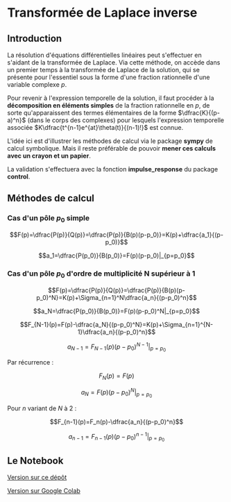 # Transformée de Laplace inverse

## Introduction

La résolution d'équations différentielles linéaires peut s'effectuer en s'aidant de la transformée de Laplace. Via cette méthode, on accède dans un premier temps à la transformée de Laplace de la solution, qui se présente pour l'essentiel sous la forme d'une fraction rationnelle d'une variable complexe $p$.

Pour revenir à l'expression temporelle de la solution, il faut procéder à la **décomposition en éléments simples** de la fraction rationnelle en $p$, de sorte qu'apparaissent des termes élémentaires de la forme $\dfrac{K}{(p-a)^n}$ (dans le corps des complexes) pour lesquels l'expression temporelle associée $K\dfrac{t^{n-1}e^{at}\theta(t)}{(n-1)!}$ est connue.

L'idée ici est d'illustrer les méthodes de calcul via le package **sympy** de calcul symbolique. Mais il reste préférable de pouvoir **mener ces calculs avec un crayon et un papier**.

La validation s'effectuera avec la fonction **impulse_response** du package **control**.

## Méthodes de calcul

### Cas d'un pôle $p_0$ simple

$$F(p)=\dfrac{P(p)}{Q(p)}=\dfrac{P(p)}{B(p)(p-p_0)}=K(p)+\dfrac{a_1}{(p-p_0)}$$

$$a_1=\dfrac{P(p_0)}{B(p_0)}=F(p)(p-p_0)|_{p=p_0}$$

### Cas d'un pôle $p_0$ d'ordre de multiplicité N supérieur à 1

$$F(p)=\dfrac{P(p)}{Q(p)}=\dfrac{P(p)}{B(p)(p-p_0)^N}=K(p)+\Sigma_{n=1}^N\dfrac{a_n}{(p-p_0)^n}$$

$$a_N=\dfrac{P(p_0)}{B(p_0)}=F(p)(p-p_0)^N|_{p=p_0}$$

$$F_{N-1}(p)=F(p)-\dfrac{a_N}{(p-p_0)^N}=K(p)+\Sigma_{n=1}^{N-1}\dfrac{a_n}{(p-p_0)^n}$$

$$a_{N-1}=F_{N-1}(p)(p-p_0)^{N-1}|_{p=p_0}$$

Par récurrence :

$$F_N(p)=F(p)$$

$$a_N=F(p)(p-p_0)^N|_{p=p_0}$$

Pour $n$ variant de $N$ à $2$ :

$$F_{n-1}(p)=F_n(p)-\dfrac{a_n}{(p-p_0)^n}$$

$$a_{n-1}=F_{n-1}(p)(p-p_0)^{n-1}|_{p=p_0}$$

## Le Notebook

[Version sur ce dépôt](transformee-de-laplace-inverse.ipynb)

[Version sur Google Colab](https://colab.research.google.com/drive/1QFP2hEKg-0lrkFroXCtD9xHtFhaUhLSr?usp=sharing)


